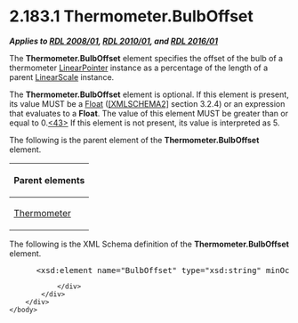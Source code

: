 <html dir="LTR" xmlns:mshelp="http://msdn.microsoft.com/mshelp" xmlns:ddue="http://ddue.schemas.microsoft.com/authoring/2003/5" xmlns:xlink="http://www.w3.org/1999/xlink" xmlns:tool="http://www.microsoft.com/tooltip">
    <head>
        <meta http-equiv="Content-Type" content="text/html; CHARSET=utf-8"></meta>
        <meta name="save" content="history"></meta>
        <title>2.183.1 Thermometer.BulbOffset</title>
        <xml>
            <mshelp:toctitle title="2.183.1 Thermometer.BulbOffset"></mshelp:toctitle>
            <mshelp:rltitle title="[MS-RDL]: Thermometer.BulbOffset"></mshelp:rltitle>
            <mshelp:keyword index="A" term="b5734781-1f56-4467-890d-4a4f31d6a4af"></mshelp:keyword>
            <mshelp:attr name="DCSext.ContentType" value="open specification"></mshelp:attr>
            <mshelp:attr name="AssetID" value="b5734781-1f56-4467-890d-4a4f31d6a4af"></mshelp:attr>
            <mshelp:attr name="TopicType" value="kbRef"></mshelp:attr>
            <mshelp:attr name="DCSext.Title" value="[MS-RDL]: Thermometer.BulbOffset" />
        </xml>
    </head>
    <body>
        <div id="header">
            <h1 class="heading">2.183.1 Thermometer.BulbOffset</h1>
        </div>
        <div id="mainSection">
            <div id="mainBody">
                <div id="allHistory" class="saveHistory"></div>
                <div id="sectionSection0" class="section" name="collapseableSection">
                    

<p><b><i>Applies to </i></b><a href="1e855f94-4617-47e4-b89e-0856c6cb420f.html"><b><i>RDL 2008/01</i></b></a><b><i>,
</i></b><a href="3428e690-a348-4ec7-8a6a-8efb42d2cdee.html"><b><i>RDL 2010/01</i></b></a><b><i>,
and </i></b><a href="52ce3983-2bfc-4e72-9359-42aaf5fe4509.html"><b><i>RDL 2016/01</i></b></a></p>

<p>The <b>Thermometer.BulbOffset</b> element specifies the
offset of the bulb of a thermometer <a href="19cdf02f-fcd5-41ca-b086-355eedb983b6.html">LinearPointer</a> instance as
a percentage of the length of a parent <a href="744f8b40-7ad5-4652-94a1-76ae5df59389.html">LinearScale</a> instance.</p>

<p>The <b>Thermometer.BulbOffset</b> element is optional. If
this element is present, its value MUST be a <a href="c7d0946f-992e-4abc-a304-09b53e030692.html">Float</a> (<a href="https://go.microsoft.com/fwlink/?LinkId=90610">[XMLSCHEMA2]</a> section
3.2.4) or an expression that evaluates to a <b>Float</b>. The value of this
element MUST be greater than or equal to 0.<a id="Appendix_A_Target_43"></a><a href="1fe5fd87-2de5-4b2c-b762-5a4fd1373621.html#Appendix_A_43" aria-label="Product behavior note 43">&lt;43&gt;</a> If this
element is not present, its value is interpreted as 5.</p>

<p>The following is the parent element of the <b>Thermometer.BulbOffset</b>
element.</p>

<table>
 <thead>
  <tr>
   <th>
   <p>Parent elements</p>
   </th>
  </tr>
 </thead>
 <tr>
  <td>
  <p><a href="5cc97283-ef00-48ec-8de1-ace6325fb3ec.html">Thermometer</a>
  </p>
  </td>
 </tr>
</table>

<p>The following is the XML Schema definition of the <b>Thermometer.BulbOffset</b>
element.           </p>

<dl>
<dd>
<div><pre> &lt;xsd:element name=&quot;BulbOffset&quot; type=&quot;xsd:string&quot; minOccurs=&quot;0&quot;&gt;
</pre></div>
</dd></dl>


                </div>
            </div>
        </div>
    </body>
</html>
